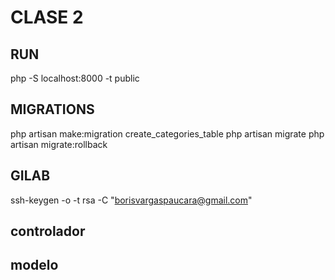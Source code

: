 

# CLASE 2

## RUN
php -S localhost:8000 -t public

## MIGRATIONS
php artisan make:migration create_categories_table
php artisan migrate
php artisan migrate:rollback

## GILAB
ssh-keygen -o -t rsa -C "borisvargaspaucara@gmail.com"

## controlador

## modelo